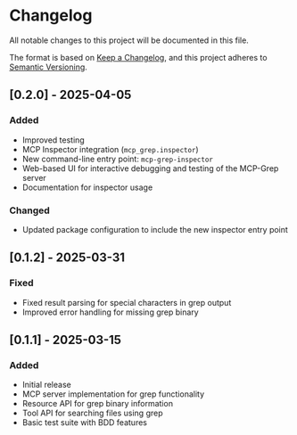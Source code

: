# Changelog

All notable changes to this project will be documented in this file.

The format is based on [Keep a Changelog](https://keepachangelog.com/en/1.0.0/),
and this project adheres to [Semantic Versioning](https://semver.org/spec/v2.0.0.html).

## [0.2.0] - 2025-04-05

### Added

- Improved testing
- MCP Inspector integration (`mcp_grep.inspector`)
- New command-line entry point: `mcp-grep-inspector`
- Web-based UI for interactive debugging and testing of the MCP-Grep server
- Documentation for inspector usage

### Changed
- Updated package configuration to include the new inspector entry point

## [0.1.2] - 2025-03-31

### Fixed
- Fixed result parsing for special characters in grep output
- Improved error handling for missing grep binary

## [0.1.1] - 2025-03-15

### Added
- Initial release
- MCP server implementation for grep functionality
- Resource API for grep binary information
- Tool API for searching files using grep
- Basic test suite with BDD features